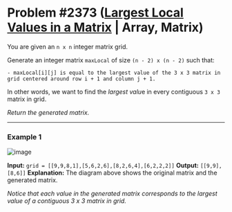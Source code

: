 # Problem #2373 ([Largest Local Values in a Matrix](https://leetcode.com/problems/largest-local-values-in-a-matrix/) | Array, Matrix)

You are given an `n x n` integer matrix grid.

Generate an integer matrix `maxLocal` of size `(n - 2) x (n - 2)` such that:

    - maxLocal[i][j] is equal to the largest value of the 3 x 3 matrix in grid centered around row i + 1 and column j + 1.

In other words, we want to find the *largest valu*e in every contiguous `3 x 3` matrix in grid.

*Return the generated matrix.*

***

### Example 1
![image](https://user-images.githubusercontent.com/89616705/187606960-9bf7b65f-3893-432e-a40e-aaaf307aeab1.png)

**Input:** `grid = [[9,9,8,1],[5,6,2,6],[8,2,6,4],[6,2,2,2]]`
**Output:** `[[9,9],[8,6]]`
**Explanation:** The diagram above shows the original matrix and the generated matrix.

*Notice that each value in the generated matrix corresponds to the largest value of a contiguous 3 x 3 matrix in grid.*
